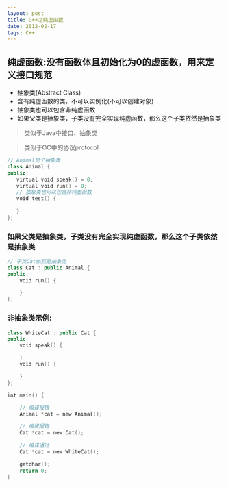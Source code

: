 ```yaml
---
layout: post
title: C++之纯虚函数
date: 2012-02-17
tags: C++
---
```


## 纯虚函数:没有函数体且初始化为0的虚函数，用来定义接口规范
- 抽象类(Abstract Class)
- 含有纯虚函数的类，不可以实例化(不可以创建对象)
- 抽象类也可以包含非纯虚函数
- 如果父类是抽象类，子类没有完全实现纯虚函数，那么这个子类依然是抽象类



>类似于Java中接口、抽象类

>类似于OC中的协议protocol
 ```swift
// Animal是个抽象类
class Animal {
public:
	virtual void speak() = 0;
	virtual void run() = 0;
    // 抽象类也可以包含非纯虚函数
    void test() {
    
    }
};
```

### 如果父类是抽象类，子类没有完全实现纯虚函数，那么这个子类依然是抽象类
```swift
// 子类Cat依然是抽象类
class Cat : public Animal {
public:
	void run() {

	}
};
```

### 非抽象类示例:
```swift
class WhiteCat : public Cat {
public:
	void speak() {

	}
	void run() {

	}
};
```

```swift
int main() {

    // 编译报错
    Animal *cat = new Animal();

    // 编译报错
    Cat *cat = new Cat();
    
    // 编译通过
	Cat *cat = new WhiteCat();

	getchar();
	return 0;
}
```
